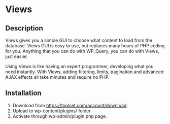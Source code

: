 # Views

## Description

Views gives you a simple GUI to choose what content to load from the database. Views GUI is easy to use, but replaces many hours of PHP coding for you. Anything that you can do with WP_Query, you can do with Views, just easier.

Using Views is like having an expert programmer, developing what you need instantly.
With Views, adding filtering, limits, pagination and advanced AJAX effects all take minutes and require no PHP.


## Installation

1. Download from https://toolset.com/account/download.
2. Upload to wp-content/plugins/ folder
3. Activate through wp-admin/plugin.php page.